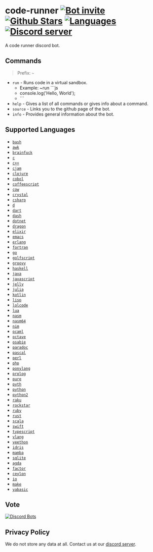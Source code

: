 # code-runner [![Bot invite](https://img.shields.io/badge/Bot-Invite-blue?logo=discord)](https://discord.com/api/oauth2/authorize?client_id=871593892280160276&permissions=3072&scope=bot) [![Github Stars](https://img.shields.io/github/stars/1chiSensei/code-runner?style=social)](https://github.com/1chiSensei/code-runner) [![Languages](https://img.shields.io/github/languages/top/1chiSensei/code-runner)](https://github.com/1chiSensei/code-runner) [![Discord server](https://img.shields.io/discord/830047984573480970)](https://discord.gg/zGvtAnGhdP)

A code runner discord bot.

## Commands

> Prefix: `~`

- `run` - Runs code in a virtual sandbox.
  - Example: ~run \`\`\`js
  - console.log('Hello, World');
  - \`\`\`
- `help` - Gives a list of all commands or gives info about a command.
- `source` - Links you to the github page of the bot.
- `info` - Provides general information about the bot.

## Supported Languages

- [`bash`](https://www.gnu.org/software/bash/)
- [`awk`](https://www.gnu.org/s/gawk/manual/gawk.html)
- [`brainfuck`](https://esolangs.org/wiki/Brainfuck)
- [`c`](<https://en.wikipedia.org/wiki/C_(programming_language)>)
- [`c++`](https://www.cplusplus.com/)
- [`cjam`](https://esolangs.org/wiki/CJam)
- [`clojure`](https://clojure.org/)
- [`cobol`](https://en.wikipedia.org/wiki/COBOL)
- [`coffeescript`](https://coffeescript.org/)
- [`cow`](https://bigzaphod.github.io/COW/)
- [`crystal`](https://crystal-lang.org/)
- [`csharp`](https://www.microsoft.com/net/core/platform)
- [`d`](https://dlang.org/)
- [`dart`](https://www.dartlang.org/)
- [`dash`](https://dash.generalassemb.ly/)
- [`dotnet`](https://dotnet.microsoft.com/)
- [`dragon`](https://dragon-lang.org/)
- [`elixir`](https://elixir-lang.org/)
- [`emacs`](https://www.gnu.org/software/emacs/)
- [`erlang`](https://www.erlang.org/)
- [`fortran`](https://fortran-lang.org/)
- [`go`](https://golang.org/)
- [`golfscript`](https://www.golfscript.com/)
- [`groovy`](https://groovy-lang.org/)
- [`haskell`](https://www.haskell.org/)
- [`java`](https://www.java.com/)
- [`javascript`](https://www.javascript.com/)
- [`jelly`](https://github.com/DennisMitchell/jellylanguage)
- [`julia`](https://julialang.org/)
- [`kotlin`](https://kotlinlang.org/)
- [`lisp`](<https://en.wikipedia.org/wiki/Lisp_(programming_language)>)
- [`lolcode`](https://www.lolcode.org/)
- [`lua`](https://www.lua.org/)
- [`nasm`](https://en.wikipedia.org/wiki/Netwide_Assembler)
- [`nasm64`](https://en.wikipedia.org/wiki/Netwide_Assembler)
- [`nim`](https://nim-lang.org/)
- [`ocaml`](https://ocaml.org/)
- [`octave`](https://www.gnu.org/software/octave/index)
- [`osabie`](https://github.com/Adriandmen/05AB1E)
- [`paradoc`](https://github.com/betaveros/paradoc)
- [`pascal`](<https://en.wikipedia.org/wiki/Pascal_(programming_language)>)
- [`perl`](https://www.perl.org/)
- [`php`](https://www.php.net/)
- [`ponylang`](https://www.ponylang.io/)
- [`prolog`](https://www.swi-prolog.org/)
- [`pure`](https://agraef.github.io/pure-lang/)
- [`pyth`](https://pyth.readthedocs.io/)
- [`python`](https://www.python.org/)
- [`python2`](https://www.python.org/)
- [`raku`](https://www.raku.org/)
- [`rockstar`](https://codewithrockstar.com/)
- [`ruby`](https://www.ruby-lang.org/en/)
- [`rust`](https://www.rust-lang.org/)
- [`scala`](https://www.scala-lang.org/)
- [`swift`](https://swift.org/)
- [`typescript`](https://www.typescriptlang.org/)
- [`vlang`](https://vlang.io/)
- [`yeethon`](https://yeethon.org/)
- [`idris`](https://www.idris-lang.org/)
- [`mamba`](https://github.com/JSAbrahams/mamba)
- [`sqlite`](https://www.sqlite.org/)
- [`agda`](https://wiki.portal.chalmers.se/agda)
- [`factor`](https://factorcode.org/)
- [`ceylon`](https://ceylon-lang.org/)
- [`io`](https://iolanguage.org/)
- [`make`](https://www.gnu.org/software/make/)
- [`yabasic`](https://www.yabasic.de/)

## Vote

[![Discord Bots](https://top.gg/api/widget/871593892280160276.svg)](https://top.gg/bot/871593892280160276)

## Privacy Policy

We do not store any data at all. Contact us at our [discord server](https://discord.gg/zGvtAnGhdP).
